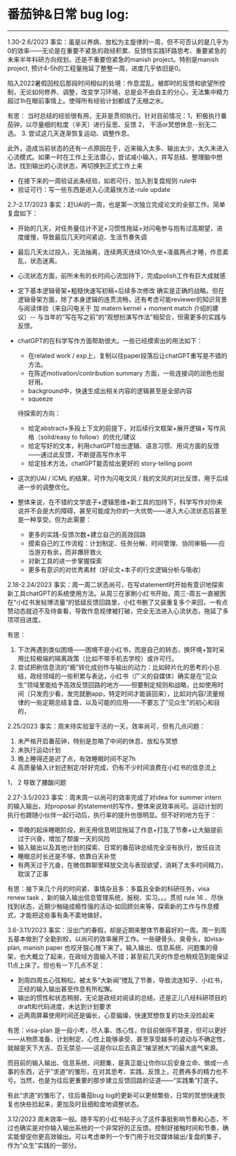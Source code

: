 # 番茄钟&日常 bug log:

---------------------------------------------------------------------
1.30-2.6/2023
事实：虽是以养病、放松为主旋律的一周，但不可否认的是几乎为0的效率——无论是在重要不紧急的政经积累、反馈性实践环路思考、重要紧急的未来半年科研方向规划，还是不重要但紧急的manish project。特别是manish project, 预计4-5h的工程量拖延了整整一周，进度几乎依旧是0。

陷入2022暑假回校后那段时间相似的处境：作息混乱，被即时的反馈和欲望所控制，无论如何修养、调整，改变学习环境，总是会不由自主的分心，无法集中精力超过1h在眼前事情上。使得所有经验计划都成了无根之水。

有思：
当时总结的经验很有用，无非是贯彻执行。针对目前情况：1，积极执行番茄钟，以尽量细的粒度（半天）进行反思、反馈 2， 干活or冥想休息--别无二选。 3. 尝试这几天逐渐恢复运动、调整作息。

此外，造成当前状态的还有一点原因在于，近来输入太多、输出太少，太久未进入心流模式。如果一时在工作上无法潜心，尝试减小输入，并写总结、整理脑中想法，找到输出的心流状态，再切换到正式工作上来
- 在接下来的一周验证此条经验，如若可行，加入到复盘规则 rule中
- 验证可行：写一些东西是进入心流最快方法-rule update

2.7-2.17/2023
事实：赶UAI的一周，也是第一次独立完成论文的全部工作。简单复盘如下：
  - 开始的几天，对任务量估计不足+习惯性拖延+对闪电参与抱有过高期望，进度缓慢，导致最后几天时间紧迫、生活节奏失调
  - 最后几天太过投入，无法抽离，连续两天连续10h久坐+凌晨两点才睡，作息紊乱，状态迷离。
  - 心流状态方面，前所未有的长时间心流加持下，完成polish工作有巨大成就感
  - 定下基本逻辑骨架+粗糙快速写初稿+后续多次修改 确实是正确的战略。但在逻辑骨架方面，除了本身逻辑的连贯流畅，还有考虑可能reviewer的知识背景与阅读体验（来自闪电关于 加 matern kernel + moment match 介绍的建议）-- 与当年的“写在写之前”的“观想扮演写作法”相契合，但需更多的实践与反馈。
  - chatGPT的在科学写作方面帮助很大。一些已经摸索出的用法如下：
    - 在related work / exp上，复制以往paper段落后让chatGPT重写是不错的方法。
    - 在陈述motivation/contribution summary 方面，一些连接词的润色也挺好用。
    - background中，快速生成出相关内容的逻辑甚至是全部内容
    - squeeze 
    
    待探索的方向：
    - 给定abstract+多段上下文的前提下，对后续行文框架+展开逻辑+ 写作风格（solid/easy to follow）的优化/建议
    - 给定写好的文本，利用chatGPT给出逻辑、语言习惯、用词方面的反馈——通过此反馈，不断提高写作水平
    - 给定技术方法，chatGPT能否给出更好的 story-telling point

- 这次的UAI / ICML 的结果，可作为闪电文风 / 我的文风的对比反馈，用于后续进一步的调整优化。
- 整体来说，在不错的文学底子+逻辑思维+新工具的加持下，科学写作对你来说并不会是大的障碍，甚至可能成为你的一大优势——进入大心流状态后甚至是一种享受。但为此需要：
  - 更多的实践-反馈次数+建立自己的高效回路
  - 摸索自己的工作流程：计划制定、任务分解、时间管理、协同审稿——应当游刃有余，而非爆肝救火
  - 对新工具的进一步掌握探索
  - 更多有意识的对优秀素材（好论文+本子的行文逻辑分析与吸收）


2.18-2.24/2023
事实：周一周二状态尚可，在写statement时开始有意识地探索新工具chatGPT的系统使用方法。从周三在家刷小红书开始，周三-周五一直被困在“小红书发帖博流量”的低级反馈回路里，小红书删了又装重复多个来回，一有点赞动态就迫不及待查看，导致作息规律被打破，完全无法进入心流状态，拖延了多项项目进度。

有思：
1. 下次再遇到类似困境——困境不是小红书，而是自己的转态，换环境+暂时采用比较极端的隔离政策（比如不带手机去学校）或许可行。
2. 尝试把刷信息流的“瘾”转化成创作与输出的动力：比如碎片化的思考的小总结，政经领域的一些积累与表达，小红书（广义的自媒体）确实是在“见众生”领域里能给予高效反馈回路的地方——但要制定规则和战略，比如使用时间（只发而少看，发完就删app，特定时间才能装回来），比如对内容/流量规律的一些定期总结复盘、以及可能的应用——不要忘了“见众生”的初心和目的，

2.25/2023
事实：周末待实验室干活的一天，效率尚可，但有几点问题：
1. 未严格开启番茄钟，特别是忽略了中间的休息、放松与冥想 
2. 未执行运动计划
3. 晚上睡得还是迟了点，有效睡眠时间不足7h
4. 高质量输入计划还制定/好好完成，仍有不少时间浪费在小红书的信息流上

1， 2 导致了腰酸问题

2.27-3.5/2023
事实：周末周一以尚可的效率完成了对idea for summer intern 的输入输出，对proposal 的statement的写作，整体来说效率尚可。运动计划的执行也跟随小伙伴一起行动后，执行率的提升也很明显。但不好的地方在于：
- 早晚的起床睡眠阶段，刷无用信息明显拖延了作息+打乱了节奏+让大脑提前过于兴奋，增加了颓废一天的风险
- 输入输出以及其他计划的探索、日常的番茄钟总结完全没有执行，放任自流
- 睡眠总时长还是不够，依靠白天补觉
- 有两天过于亢奋，在微信群聊里释放交流与表现欲望，消耗了太多时间精力，耽误了正事

有思：接下来几个月的时间紧、事情杂且多：多篇且全新的科研任务，visa renew task ，新的输入输出信息管理系统，报税、实习。。。贯彻 rule 16 、尽快找到状态，近期少触碰成瘾性强的活动-如回顾剑来等，探索新的工作与作息模式，才能把这些事有条不紊地做好。

3.6-3.11/2023
事实：没出门的春假，却是近期来整体节奏最好的一周。周一到周五基本做到了全勤到校，以尚可的效率展开工作。一些硬骨头、臭骨头，如visa-plan, manish paper 也咬牙狠心推下来了。输入输出、信息系统、问题集的骨架，也大概立了起来，在政经方面输入不错；甚至前几天的作息也稍规范到能保证11点上床了。但也有一下几点不足：
- 到周四周五心弦稍松，被太多“大新闻”搅乱了节奏，导致流连知乎、小红书，正经的输入输出甚至作息有所松懈。
- 输出的惯性和状态稍弱，无论是政经对阅读的总结，还是正儿八经科研项目的 draft和代码进度，未达到计划要求
- 近两周屏幕使用时间还是偏长，心意偏燥，快速冥想恢复的功夫没捡起来

有思：visa-plan 是一段小考，尽人事、炼心性，你目前做得不算差，但可以更好——从物质准备、计划制定、心性上能够承受、甚至享受越多的波动与不确定性，就越是天下大吉、百无禁忌——这是你以后去真正“摧坚撼大”的最大底气来源。

而目前的输入输出、信息系统、问题集，是真正能让你你以后安身立命、做成一点事的东西，近乎“求道”的雏形，在对其思考、实践、反馈上，花费再多的精力也不亏。当然，也是为往后更重要的那步建立反馈回路的证道——“实践集”打底子。

有此“求道”的雏形了，往后番茄bug log的更新可以更频繁些，日常的冥想快速恢复也快些捡起来，更加及时且细粒度地调整状态。

3.12/2023
周末效率一般。随手写的小红书帖子火了这件事挺影响节奏和心态，不过也确实是对你输入输出系统的一个非常好的正反馈。控制好接触时间和节奏，确实能督促你更高效输出。可以考虑单列一个专门用于社交媒体输出/复盘的集子，作为“众生”实践的一部分。
 